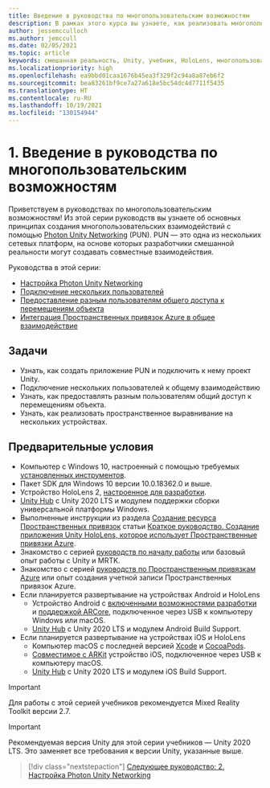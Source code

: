 ```yaml
---
title: Введение в руководства по многопользовательским возможностям
description: В рамках этого курса вы узнаете, как реализовать многопользовательские возможности в приложении HoloLens 2.
author: jessemcculloch
ms.author: jemccull
ms.date: 02/05/2021
ms.topic: article
keywords: смешанная реальность, Unity, учебник, HoloLens, многопользовательские возможности, Photon, MRTK, Mixed Reality Toolkit, UWP, Пространственные привязки Azure
ms.localizationpriority: high
ms.openlocfilehash: ea9bbd01caa1676b45ea3f329f2c94a8a87eb6f2
ms.sourcegitcommit: bea83261bf9ce7a27a618e5bc54dc4d7711f5435
ms.translationtype: HT
ms.contentlocale: ru-RU
ms.lasthandoff: 10/19/2021
ms.locfileid: "130154944"
---
```

# <a name="1-introduction-to-the-multi-user-capabilities-tutorials"></a>1. Введение в руководства по многопользовательским возможностям

Приветствуем в руководствах по многопользовательским возможностям! Из этой серии руководств вы узнаете об основных принципах создания многопользовательских взаимодействий с помощью <a href="https://www.photonengine.com/PUN" target="_blank">Photon Unity Networking</a> (PUN). PUN — это одна из нескольких сетевых платформ, на основе которых разработчики смешанной реальности могут создавать совместные взаимодействия.

Руководства в этой серии:

* [Настройка Photon Unity Networking](mr-learning-sharing-02.md)
* [Подключение нескольких пользователей](mr-learning-sharing-03.md)
* [Предоставление разным пользователям общего доступа к перемещениям объекта](mr-learning-sharing-04.md)
* [Интеграция Пространственных привязок Azure в общее взаимодействие](mr-learning-sharing-05.md)

## <a name="objectives"></a>Задачи

* Узнать, как создать приложение PUN и подключить к нему проект Unity.
* Подключение нескольких пользователей к общему взаимодействию
* Узнать, как предоставлять разным пользователям общий доступ к перемещениям объекта.
* Узнать, как реализовать пространственное выравнивание на нескольких устройствах.

## <a name="prerequisites"></a>Предварительные условия

* Компьютер с Windows 10, настроенный с помощью требуемых [установленных инструментов](../../install-the-tools.md).
* Пакет SDK для Windows 10 версии 10.0.18362.0 и выше.
* Устройство HoloLens 2, [настроенное для разработки](../../advanced-concepts/using-visual-studio.md#enabling-developer-mode).
* <a href="https://docs.unity3d.com/Manual/GettingStartedInstallingHub.html" target="_blank">Unity Hub</a> с Unity 2020 LTS и модулем поддержки сборки универсальной платформы Windows.
* Выполненные инструкции из раздела [Создание ресурса Пространственных привязок](/azure/spatial-anchors/quickstarts/get-started-unity-hololens#create-a-spatial-anchors-resource) статьи [Краткое руководство. Создание приложения Unity HoloLens, которое использует Пространственные привязки Azure](/azure/spatial-anchors/quickstarts/get-started-unity-hololens).
* Знакомство с серией [руководств по началу работы](mr-learning-base-01.md) или базовый опыт работы с Unity и MRTK.
* Знакомство с серией [руководств по Пространственным привязкам Azure](mr-learning-asa-01.md) или опыт создания учетной записи Пространственных привязок Azure.
* Если планируется развертывание на устройствах Android и HoloLens
  * Устройство Android с <a href="https://developer.android.com/studio/debug/dev-options" target="_blank">включенными возможностями разработки</a> и <a href="https://developers.google.com/ar/discover/supported-devices" target="_blank">поддержкой ARCore</a>, подключенное через USB к компьютеру Windows или macOS.
  * <a href="https://docs.unity3d.com/Manual/GettingStartedInstallingHub.html" target="_blank">Unity Hub</a> с Unity 2020 LTS и модулем Android Build Support.
* Если планируется развертывание на устройствах iOS и HoloLens
  * Компьютер macOS с последней версией <a href="https://geo.itunes.apple.com/us/app/xcode/id497799835?mt=12" target="_blank">Xcode</a> и <a href="https://cocoapods.org" target="_blank">CocoaPods</a>.
  * <a href="https://developer.apple.com/documentation/arkit/verifying_device_support_and_user_permission" target="_blank">Совместимое с ARKit</a> устройство iOS, подключенное через USB к компьютеру macOS.
  * <a href="https://docs.unity3d.com/Manual/GettingStartedInstallingHub.html" target="_blank">Unity Hub</a> с Unity 2020 LTS и модулем iOS Build Support.

> [!IMPORTANT]
> Для работы с этой серией учебников рекомендуется Mixed Reality Toolkit версии 2.7.

> [!IMPORTANT]
> Рекомендуемая версия Unity для этой серии учебников — Unity 2020 LTS. Это заменяет все требования к версии Unity, указанные выше.

> [!div class="nextstepaction"]
> [Следующее руководство: 2. Настройка Photon Unity Networking](mr-learning-sharing-02.md)
